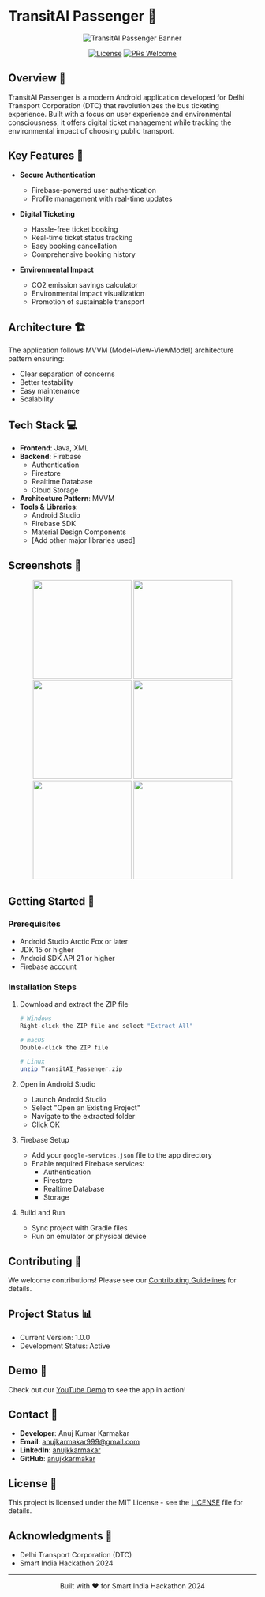 # TransitAI Passenger 🚌

<div align="center">
<img src="docs/assets/banner.jpeg" alt="TransitAI Passenger Banner"/>

[![License](https://img.shields.io/badge/License-MIT-blue.svg)](LICENSE)
[![PRs Welcome](https://img.shields.io/badge/PRs-welcome-brightgreen.svg)](CONTRIBUTING.md)
</div>

## Overview 🎯
TransitAI Passenger is a modern Android application developed for Delhi Transport Corporation (DTC) that revolutionizes the bus ticketing experience. Built with a focus on user experience and environmental consciousness, it offers digital ticket management while tracking the environmental impact of choosing public transport.

## Key Features 🌟
- **Secure Authentication**
  - Firebase-powered user authentication
  - Profile management with real-time updates

- **Digital Ticketing**
  - Hassle-free ticket booking
  - Real-time ticket status tracking
  - Easy booking cancellation
  - Comprehensive booking history

- **Environmental Impact**
  - CO2 emission savings calculator
  - Environmental impact visualization
  - Promotion of sustainable transport

## Architecture 🏗️
The application follows MVVM (Model-View-ViewModel) architecture pattern ensuring:
- Clear separation of concerns
- Better testability
- Easy maintenance
- Scalability

## Tech Stack 💻
- **Frontend**: Java, XML
- **Backend**: Firebase
  - Authentication
  - Firestore
  - Realtime Database
  - Cloud Storage
- **Architecture Pattern**: MVVM
- **Tools & Libraries**:
  - Android Studio
  - Firebase SDK
  - Material Design Components
  - [Add other major libraries used]

## Screenshots 📱
<div align="center">
<img src="docs/screenshots/home_screen.jpeg" width="200"/>
<img src="docs/screenshots/start_screen.jpeg" width="200"/>
<img src="docs/screenshots/nav_bar.jpeg" width="200"/>
<img src="docs/screenshots/dashboard.jpeg" width="200"/>
<img src="docs/screenshots/book_ticket.jpeg" width="200"/>
<img src="docs/screenshots/show_ticket.jpeg" width="200"/>
</div>

## Getting Started 🚀

### Prerequisites
- Android Studio Arctic Fox or later
- JDK 15 or higher
- Android SDK API 21 or higher
- Firebase account

### Installation Steps
1. Download and extract the ZIP file
   ```bash
   # Windows
   Right-click the ZIP file and select "Extract All"
   
   # macOS
   Double-click the ZIP file
   
   # Linux
   unzip TransitAI_Passenger.zip
   ```

2. Open in Android Studio
   - Launch Android Studio
   - Select "Open an Existing Project"
   - Navigate to the extracted folder
   - Click OK

3. Firebase Setup
   - Add your `google-services.json` file to the app directory
   - Enable required Firebase services:
     - Authentication
     - Firestore
     - Realtime Database
     - Storage

4. Build and Run
   - Sync project with Gradle files
   - Run on emulator or physical device

## Contributing 🤝
We welcome contributions! Please see our [Contributing Guidelines](CONTRIBUTING.md) for details.

## Project Status 📊
- Current Version: 1.0.0
- Development Status: Active

## Demo 🎥
Check out our [YouTube Demo](https://youtu.be/HTf8Q3TGhcc) to see the app in action!

## Contact 📧
- **Developer**: Anuj Kumar Karmakar
- **Email**: anujkarmakar999@gmail.com
- **LinkedIn**: [anujkkarmakar](https://www.linkedin.com/in/anujkkarmakar/)
- **GitHub**: [anujkkarmakar](https://github.com/anujkkarmakar)

## License 📄
This project is licensed under the MIT License - see the [LICENSE](LICENSE) file for details.

## Acknowledgments 🙏
- Delhi Transport Corporation (DTC)
- Smart India Hackathon 2024

---
<div align="center">
Built with ❤️ for Smart India Hackathon 2024
</div>
